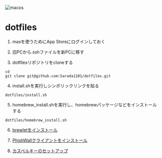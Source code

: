 ![macos](https://github.com/Sarada1101/dotfiles/workflows/macos/badge.svg)
# dotfiles

1. masを使うためにApp Storeにログインしておく

2. 旧PCから.sshファイルを新PCに移す

3. dotfilesリポジトリをcloneする
```
cd
git clone git@github.com:Sarada1101/dotfiles.git
```

4. install.shを実行しシンボリックリンクを貼る
```
dotfiles/install.sh
```

5. homebrew_install.shを実行し、homebrewパッケージなどをインストールする
```
dotfiles/homebrew_install.sh
```

6. [brewletをインストール](https://github.com/zkokaja/Brewlet)

7. [PhishWallクライアントをインストール](https://www.securebrain.co.jp/products/phishwall/install_mac.html)

8. [カスペルキーのセットアップ](https://home.kaspersky.co.jp/store/kasperjp/DisplayHomePage?icid=jp_ng-thmb_pro_ona_oth__onl_b2c__buttn_______)
